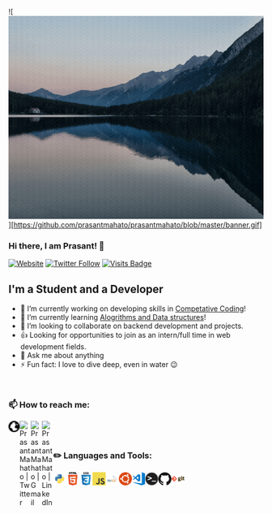 ![<img alt="Banner Image" height="400px" width="100%" src="https://github.com/prasantmahato/prasantmahato/blob/master/banner.gif" />][https://github.com/prasantmahato/prasantmahato/blob/master/banner.gif]
### Hi there, I am Prasant! 👋
[![Website](https://img.shields.io/website?label=prasantmahato.github.io&style=for-the-badge&url=https%3A%2F%2Fcodestackr.com)](https://prasantmahato.github.io/)
[![Twitter Follow](https://img.shields.io/twitter/follow/prasant__mahato?color=1DA1F2&logo=twitter&style=for-the-badge)](https://twitter.com/prasant__mahato)
[![Visits Badge](https://badges.pufler.dev/visits/prasantmahato/prasantmahato?style=for-the-badge)](https://github.com/prasantmahato/prasantmahato)

## I'm a Student and a Developer

- 🔭 I’m currently working on developing skills in [Competative Coding][codechef]!
- 🌱 I’m currently learning [Alogrithms and Data structures][DSrepo]!
- 👯 I’m looking to collaborate on backend development and projects. 
- 👍 Looking for opportunities to join as an intern/full time in web development fields.
- 💬 Ask me about anything
- ⚡ Fun fact: I love to dive deep, even in water :wink: 

<br/>

### 📫 How to reach me: 

</t>[<img align="left" alt="prasantmahato.github.io" width="22px" src="https://raw.githubusercontent.com/iconic/open-iconic/master/svg/globe.svg" />][website]
</t>[<img align="left" alt="Prasant Mahato | Twitter" width="22px" src="https://cdn.jsdelivr.net/npm/simple-icons@v3/icons/twitter.svg" />][twitter]
</t>[<img align="left" alt="Prasant Mahato | Gmail" width="22px" src="https://cdn.jsdelivr.net/npm/simple-icons@v3/icons/gmail.svg" />][gmail]
</t>[<img align="left" alt="Prasant Mahato | LinkedIn" width="22px" src="https://cdn.jsdelivr.net/npm/simple-icons@v3/icons/linkedin.svg" />][linkedin]
<br/>
<br/>
### :pencil2: Languages and Tools:

[<img align="left" alt="Python" width="26px" src="https://raw.githubusercontent.com/github/explore/80688e429a7d4ef2fca1e82350fe8e3517d3494d/topics/python/python.png" />][repo]

[<img align="left" alt="HTML5" width="26px" src="https://raw.githubusercontent.com/github/explore/80688e429a7d4ef2fca1e82350fe8e3517d3494d/topics/html/html.png" />][repo]

[<img align="left" alt="CSS3" width="26px" src="https://raw.githubusercontent.com/github/explore/80688e429a7d4ef2fca1e82350fe8e3517d3494d/topics/css/css.png" />][repo]

[<img align="left" alt="JavaScript" width="26px" src="https://raw.githubusercontent.com/github/explore/80688e429a7d4ef2fca1e82350fe8e3517d3494d/topics/javascript/javascript.png" />][repo]

[<img align="left" alt="MySQL" width="26px" src="https://raw.githubusercontent.com/github/explore/80688e429a7d4ef2fca1e82350fe8e3517d3494d/topics/mysql/mysql.png" />][repo]

[<img align="left" alt="Ubuntu" width="26px" src="https://raw.githubusercontent.com/github/explore/80688e429a7d4ef2fca1e82350fe8e3517d3494d/topics/ubuntu/ubuntu.png" />][repo]

[<img align="left" alt="Visual Studio Code" width="26px" src="https://raw.githubusercontent.com/github/explore/80688e429a7d4ef2fca1e82350fe8e3517d3494d/topics/visual-studio-code/visual-studio-code.png" />][repo]

[<img align="left" alt="Terminal" width="26px" src="https://raw.githubusercontent.com/github/explore/80688e429a7d4ef2fca1e82350fe8e3517d3494d/topics/terminal/terminal.png" />][repo]

[<img align="left" alt="GitHub" width="26px" src="https://raw.githubusercontent.com/github/explore/78df643247d429f6cc873026c0622819ad797942/topics/github/github.png" />][repo]

[<img align="left" alt="Git" width="26px" src="https://raw.githubusercontent.com/github/explore/80688e429a7d4ef2fca1e82350fe8e3517d3494d/topics/git/git.png" />][repo]


[repo]: https://github.com/prasantmahato?tab=repositories
[DSrepo]: https://github.com/prasantmahato/DS-ALGO-
[website]: https://prasantmahato.github.io/
[codechef]: https://www.codechef.com/users/prasant_33
[linkedin]: https://www.linkedin.com/in/prasant-mahato/
[twitter]: https://twitter.com/prasant__mahato
[gmail]: mailto:prasantmahato33@gmail.com

<br/>
